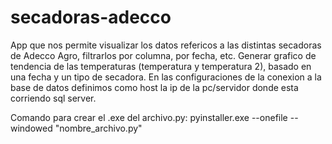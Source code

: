 # secadoras-adecco
App que nos permite visualizar los datos refericos a las distintas secadoras de Adecco Agro, filtrarlos por columna, por fecha, etc.
Generar grafico de tendencia de las temperaturas (temperatura y temperatura 2), basado en una fecha y un tipo de secadora.
En las configuraciones de la conexion a la base de datos definimos como host la ip de la pc/servidor donde esta corriendo sql server.

Comando para crear el .exe del archivo.py:
pyinstaller.exe --onefile --windowed "nombre_archivo.py"
